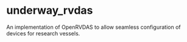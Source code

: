 # underway_rvdas
An implementation of OpenRVDAS to allow seamless configuration of devices for research vessels.
